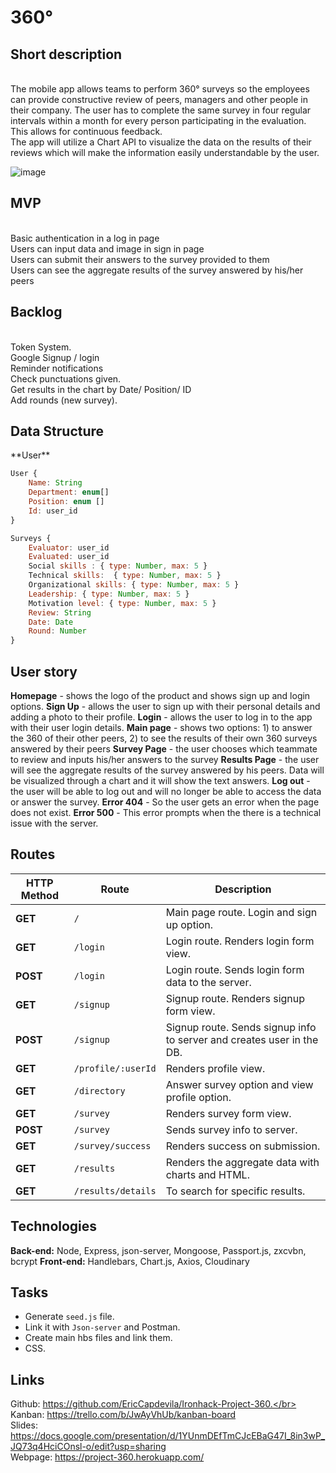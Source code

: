 <h1>360°</h1>

<h2>Short description</h2>
</br>
The mobile app allows teams to perform 360° surveys so the employees can provide constructive review of peers, managers and other people in their company. The user has to complete the same survey in four regular intervals within a month for every person participating in the evaluation. This allows for continuous feedback.
</br>
The app will utilize a Chart API to visualize the data on the results of their reviews which will make the information easily understandable by the user.
</br>

![image](https://i.postimg.cc/d3MDVyn0/360.png)

<h2>MVP</h2>
</br>
Basic authentication in a log in page</br>
Users can input data and image in sign in page</br>
Users can submit their answers to the survey provided to them</br>
Users can see the aggregate results of the survey answered by his/her peers
</br>
<h2>Backlog</h2>
</br>
Token System.</br>
Google Signup / login</br>
Reminder notifications</br>
Check punctuations given.</br>
Get results in the chart by Date/ Position/ ID</br>
Add rounds (new survey).
</br>

<h2>Data Structure</h2>
**User**

```js
User { 
	Name: String
	Department: enum[]
	Position: enum []
	Id: user_id
}
```
```js
Surveys {
	Evaluator: user_id
	Evaluated: user_id
	Social skills : { type: Number, max: 5 }
	Technical skills:  { type: Number, max: 5 }
	Organizational skills: { type: Number, max: 5 }
	Leadership: { type: Number, max: 5 }
	Motivation level: { type: Number, max: 5 }
	Review: String
	Date: Date
	Round: Number
}

```

## User story

**Homepage** - shows the logo of the product and shows sign up and login options.
**Sign Up** - allows the user to sign up with their personal details and adding a photo to their profile.
**Login** - allows the user to log in to the app with their user login details.
**Main page** - shows two options: 1) to answer the 360 of their other peers, 2) to see the results of their own 360 surveys answered by their peers
**Survey Page** - the user chooses which teammate to review and inputs his/her answers to the survey
**Results Page** - the user will see the aggregate results of the survey answered by his peers. Data will be visualized through a chart and it will show the text answers.
**Log out** - the user will be able to log out and will no longer be able to access the data or answer the survey.
**Error 404** - So the user gets an error when the page does not exist. 
**Error 500** - This error prompts when the there is a technical issue with the server.

## Routes

| HTTP Method | Route              | Description                                                  |
| ----------- | ------------------ | ------------------------------------------------------------ |
| **GET**     | `/`                | Main page route. Login and sign up option.                   |
| **GET**     | `/login`           | Login route. Renders login form view.                        |
| **POST**    | `/login`           | Login route. Sends login form data to the server.            |
| **GET**     | `/signup`          | Signup route. Renders signup form view.                      |
| **POST**    | `/signup`          | Signup route. Sends signup info to server and creates user in the DB. |
| **GET**     | `/profile/:userId` | Renders profile view.                                        |
| **GET**     | `/directory`       | Answer survey option and view profile option.                |
| **GET**     | `/survey`          | Renders survey form view.                                    |
| **POST**    | `/survey`          | Sends survey info to server.                                 |
| **GET**     | `/survey/success`  | Renders success on submission.                               |
| **GET**     | `/results`         | Renders the aggregate data with charts and HTML.             |
| **GET**     | `/results/details` | To search for specific results.                              |



## Technologies

**Back-end:** Node, Express, json-server, Mongoose, Passport.js, zxcvbn, bcrypt
**Front-end:** Handlebars, Chart.js, Axios, Cloudinary



## Tasks

- Generate `seed.js` file.
- Link it with `Json-server` and Postman.
- Create main hbs files and link them.
- CSS.



## Links

Github: https://github.com/EricCapdevila/Ironhack-Project-360.</br>
Kanban: https://trello.com/b/JwAyVhUb/kanban-board</br>
Slides: https://docs.google.com/presentation/d/1YUnmDEfTmCJcEBaG47I_8in3wP_JQ73q4HciCOnsl-o/edit?usp=sharing</br>
Webpage: https://project-360.herokuapp.com/</br>
